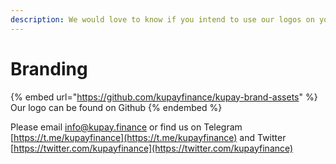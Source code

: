 ```yaml
---
description: We would love to know if you intend to use our logos on your pages or videos
---
```


# Branding

{% embed url="https://github.com/kupayfinance/kupay-brand-assets" %}
Our logo can be found on Github
{% endembed %}

Please email info@kupay.finance or find us on Telegram [https://t.me/kupayfinance](https://t.me/kupayfinance) and Twitter [https://twitter.com/kupayfinance](https://twitter.com/kupayfinance)

